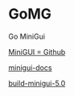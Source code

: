 # GoMG
Go MiniGui

[MiniGUI = Github ](https://github.com/VincentWei/MiniGUI)

[minigui-docs](https://github.com/VincentWei/minigui-docs)

[build-minigui-5.0](https://github.com/VincentWei/build-minigui-5.0)

